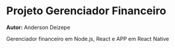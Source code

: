 # Projeto Gerenciador Financeiro

**Autor:** Anderson Deizepe

Gerenciador financeiro em Node.js, React e APP em React Native